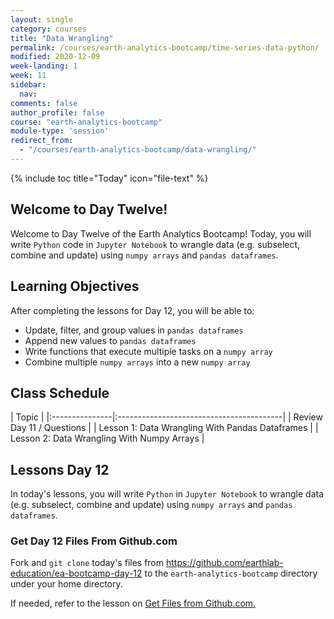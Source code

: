 ```yaml
---
layout: single
category: courses
title: "Data Wrangling"
permalink: /courses/earth-analytics-bootcamp/time-series-data-python/
modified: 2020-12-09
week-landing: 1
week: 11
sidebar:
  nav:
comments: false
author_profile: false
course: "earth-analytics-bootcamp"
module-type: 'session'
redirect_from:
  - "/courses/earth-analytics-bootcamp/data-wrangling/"
---
```

{% include toc title="Today" icon="file-text" %}

<div class="notice--info" markdown="1">

## <i class="fa fa-ship" aria-hidden="true"></i> Welcome to Day Twelve!

Welcome to Day Twelve of the Earth Analytics Bootcamp! Today, you will write `Python` code in `Jupyter Notebook` to wrangle data (e.g. subselect, combine and update) using `numpy arrays` and `pandas dataframes`. 


## <i class="fa fa-graduation-cap" aria-hidden="true"></i> Learning Objectives

After completing the lessons for Day 12, you will be able to:

* Update, filter, and group values in `pandas dataframes`
* Append new values to `pandas dataframes`
* Write functions that execute multiple tasks on a `numpy array`
* Combine multiple `numpy arrays` into a new `numpy array`


</div>


## <i class="fa fa-calendar-check-o" aria-hidden="true"></i> Class Schedule

| Topic                                                     | 
|:---------------|:-----------------------------------------|
| Review Day 11 / Questions                                  | 
| Lesson 1: Data Wrangling With Pandas Dataframes | 
| Lesson 2: Data Wrangling With Numpy Arrays | 
 


## <i class="fa fa-pencil"></i> Lessons Day 12

In today's lessons, you will write `Python` in `Jupyter Notebook` to wrangle data (e.g. subselect, combine and update) using `numpy arrays` and `pandas dataframes`.


### Get Day 12 Files From Github.com

Fork and `git clone` today's files from https://github.com/earthlab-education/ea-bootcamp-day-12 to the `earth-analytics-bootcamp` directory under your home directory.

If needed, refer to the lesson on <a href="{{ site.url }}/courses/earth-analytics-bootcamp/get-started-with-open-science/get-files-from-github/" >Get Files from Github.com.</a>
